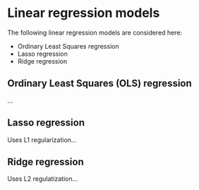 # Linear regression models

The following linear regression models are considered here:

- Ordinary Least Squares regression
- Lasso regression
- Ridge regression

## Ordinary Least Squares (OLS) regression

...

## Lasso regression

Uses L1 regularization...

## Ridge regression

Uses L2 regulatization...
